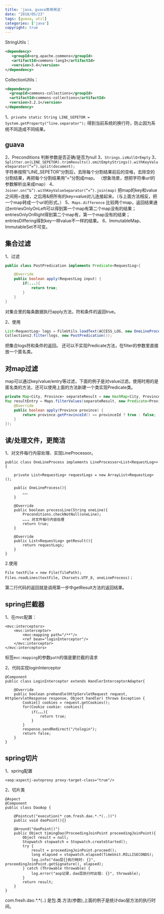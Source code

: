 ```yaml
---
title: 'java、guava常用用法'
date: "2018/05/23"
tags: [guava, util]
categories: ['java']
copyright: true
---
```

StringUtils：
```xml
<dependency>
   <groupId>org.apache.commons</groupId>
   <artifactId>commons-lang3</artifactId>
   <version>3.4</version>
</dependency>
```
CollectionUtils：
```xml
<dependency>
  <groupId>commons-collections</groupId>
  <artifactId>commons-collections</artifactId>
  <version>3.2.1</version>
</dependency>
```
1、`private static String LINE_SEPETOR = System.getProperty("line.separator");`   得到当前系统的换行符，防止因为系统不同造成不同结果。

## guava
2、Preconditions 判断参数是否正确/是否为null
3、`Strings.isNullOrEmpty`
3、`Splitter.on(LINE_SEPETOR).trimResults().omitEmptyStrings().withKeyValueSeparator(“=”).split(document); `  
     字符串按照“LINE_SEPETOR”分割后，去除每个分割结果前后的空格，去除空的分割结果，再把每个分割结果用“=”分割成map。
    （想象场景，想把字符串url的参数解析出来成map）
4、`Joiner.on(“&”).withKeyValueSeparator(“=”).join(map)`  把map的key和value之间用=连接，之后用&把所有的key=value对儿连接起来。（与上面方法相反，把一个map转成一个url的形式。）
5、`Maps.difference` 比较两个map，返回结果通过entriesOnlyOnLeft可以得到第一个map有第二个map没有的结果；entriesOnlyOnRight得到第二个map有，第一个map没有的结果；entriesDiffering得到key一样value不一样的结果。
6、ImmutableMap、ImmutableSet不可变。

## 集合过滤
1、过滤
```java
public class PostPredication implements Predicate<RequestLog>{

    @Override
    public boolean apply(RequestLog input) {
        if(...){
			return true;
		}
    }
}
```
对集合里的每条数据执行apply方法，符和条件的返回true。

2、使用
```java
List<RequestLog> logs = FileUtils.loadText(ACCESS_LOG, new OneLineProcess());
Collections2.filter(logs, new PostPredication());
```
把集合logs符和条件的返回。
还可以不实现Predicate方法，在filter的参数里直接放一个匿名类。

## 对map过滤
map可以通过key/value/entry等过滤，下面的例子是对value过滤。使用时用的是匿名类的方法，还可以使用上面的方法新建一个类实现Predicate类。
```java
private Map<City, Province> separateResult = new HashMap<City, Province>();
Map resultEntry = Maps.filterValues(separateResult, new Predicate<Province>() {
    @Override
    public boolean apply(Province province) {
        return province.getProvinceId() == provinceId ? true : false;
    }
});
```

## 读/处理文件，更简洁

1、对文件每行内容处理、实现LineProcessor。
```
public class OneLineProcess implements LineProcessor<List<RequestLog>> {

    private List<RequestLog> requestLogs = new ArrayList<RequestLog>();

    public OneLineProcess(){
        。。。
    }

    @Override
    public boolean processLine(String oneLine){
        Preconditions.checkNotNull(oneLine);
		。。。。对文件每行内容处理
        return true;
    }

    @Override
    public List<RequestLog> getResult(){
        return requestLogs;
    }
}
```
2.使用
```
File textFile = new File(filePath);
Files.readLines(textFile, Charsets.UTF_8, oneLineProcess)；
```
第二行代码的返回就是调用第一步中getResult方法的返回结果。


## spring拦截器

1、在mvc配置：
```
<mvc:interceptors>
    <mvc:interceptor>
        <mvc:mapping path="/**"/>
        <ref bean="loginInterceptor"/>
    </mvc:interceptor>
</mvc:interceptors>
```
标签`mvc:mapping`的参数`path`的值是要拦截的请求


2、代码实现loginInterceptor
```
@Component
public class LoginInterceptor extends HandlerInterceptorAdapter{

    @Override
    public boolean preHandle(HttpServletRequest request, HttpServletResponse response, Object handler) throws Exception {
        Cookie[] cookies = request.getCookies();
        for(Cookie cookie: cookies){
            if(。。。){
                return true;
            }
        }
        response.sendRedirect("/tologin");
        return false;
    }
}
```
## spring切片

1、spring配置
```
<aop:aspectj-autoproxy proxy-target-class="true"/>
```
2、切片类
```
@Aspect
@Component
public class DaoAop {

    @Pointcut("execution(* com.fresh.dao.*.*(..))")
    public void daoPoint(){}

    @Around("daoPoint()")
    public Object timingDao(ProceedingJoinPoint proceedingJoinPoint){
        Object result = null;
        Stopwatch stopwatch = Stopwatch.createStarted();
        try {
            result = proceedingJoinPoint.proceed();
            long elapsed = stopwatch.elapsed(TimeUnit.MILLISECONDS);
            log.info("dao层{}执行耗时: {}", proceedingJoinPoint.getSignature(), elapsed);
        } catch (Throwable throwable) {
            log.error("aop记录，dao层执行时出错: {}", throwable);
        }
        return result;
    }
}
```
com.fresh.dao.\*.\*(..)  是包.类.方法(参数),上面的例子是统计dao层方法的执行时间。